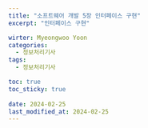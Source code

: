 ```yaml
---
title: "소프트웨어 개발 5장 인터페이스 구현"
excerpt: "인터페이스 구현"

wirter: Myeongwoo Yoon
categories:
  - 정보처리기사
tags:
  - 정보처리기사

toc: true
toc_sticky: true
 
date: 2024-02-25
last_modified_at: 2024-02-25
---
```

